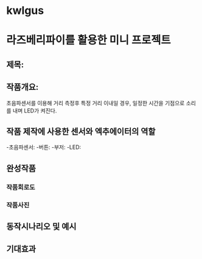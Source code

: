 # kwlgus
# 라즈베리파이를 활용한 미니 프로젝트

## 제목: 

## 작품개요: 
초음파센서를 이용해 거리 측정후 특정 거리 이내일 경우, 일정한 시간을 기점으로 소리를 내며 LED가 켜진다.

## 작품 제작에 사용한 센서와 엑추에이터의 역할
-초음파센서:
-버튼:
-부저:
-LED:

## 완성작품



### 작품회로도



### 작품사진

## 동작시나리오 및 예시

## 기대효과
